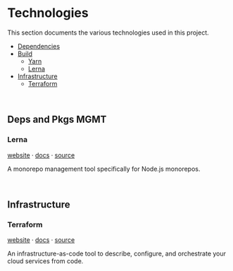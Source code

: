 # Technologies

This section documents the various technologies used in this project.

* [Dependencies](dependencies)
* [Build](#build)
   * [Yarn](#yarn)
   * [Lerna](#lerna)
* [Infrastructure](#infrastructure)
   * [Terraform](#terraform)

&nbsp;
## Deps and Pkgs MGMT

### Lerna

[website](https://lernajs.io/) · [docs](https://github.com/lerna/lerna#about) · [source](https://github.com/lerna/lerna)

A monorepo management tool specifically for Node.js monorepos.

&nbsp;
## Infrastructure

### Terraform

[website](https://www.terraform.io/) · [docs](https://www.terraform.io/docs/index.html) · [source](https://github.com/hashicorp/terraform)

An infrastructure-as-code tool to describe, configure, and orchestrate your cloud services from code.
